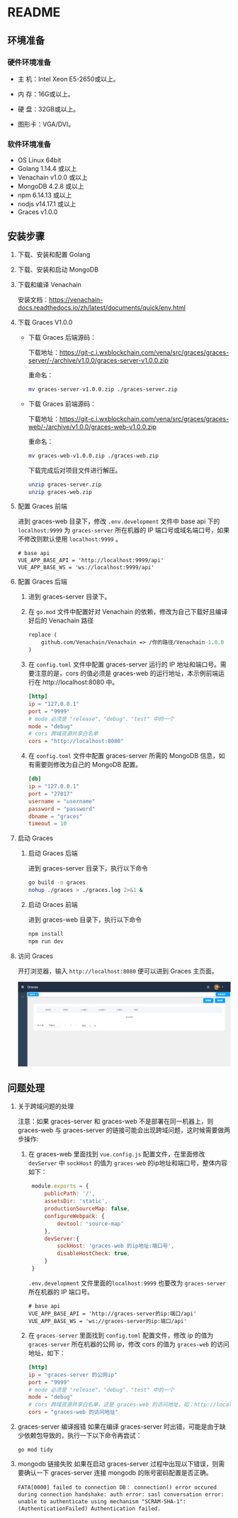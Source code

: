 # README

## 环境准备

### 硬件环境准备

- 主  机：Intel Xeon E5-2650或以上。

- 内  存：16G或以上。

- 硬  盘：32GB或以上。

- 图形卡：VGA/DVI。

### 软件环境准备

- OS	Linux 64bit
- Golang 1.14.4 或以上
- Venachain v1.0.0 或以上
- MongoDB 4.2.8 或以上
- npm 6.14.13 或以上
- nodjs v14.17.1 或以上
- Graces v1.0.0

## 安装步骤

1. 下载、安装和配置 Golang

2. 下载、安装和启动 MongoDB
   
3. 下载和编译 Venachain

   安装文档：https://venachain-docs.readthedocs.io/zh/latest/documents/quick/env.html

4. 下载 Graces V1.0.0 

   - 下载 Graces 后端源码：

      下载地址：https://git-c.i.wxblockchain.com/vena/src/graces/graces-server/-/archive/v1.0.0/graces-server-v1.0.0.zip

      重命名：

      ```sh
      mv graces-server-v1.0.0.zip ./graces-server.zip
      ```

   - 下载 Graces 前端源码：

      下载地址：https://git-c.i.wxblockchain.com/vena/src/graces/graces-web/-/archive/v1.0.0/graces-web-v1.0.0.zip

      重命名：

      ```sh
      mv graces-web-v1.0.0.zip ./graces-web.zip
      ```

      下载完成后对项目文件进行解压。

      ```sh
      unzip graces-server.zip
      unzip graces-web.zip
      ```

   

5. 配置 Graces 前端

   进到 graces-web 目录下，修改 `.env.development` 文件中 base api 下的 `localhost:9999` 为 `graces-server` 所在机器的 IP 端口号或域名端口号，如果不修改则默认使用 `localhost:9999` 。

   ```
   # base api
   VUE_APP_BASE_API = 'http://localhost:9999/api'
   VUE_APP_BASE_WS = 'ws://localhost:9999/api'
   ```

6. 配置 Graces 后端

   1. 进到 graces-server 目录下。

   2. 在 `go.mod` 文件中配置好对 Venachain 的依赖，修改为自己下载好且编译好后的 Venachain 路径

      ```mod
      replace (
          github.com/Venachain/Venachain => /你的路径/Venachain-1.0.0
      )
      ```

   3. 在 `config.toml` 文件中配置 graces-server 运行的 IP 地址和端口号。需要注意的是，cors 的值必须是 graces-web 的运行地址，本示例前端运行在 http://localhost:8080 中。

      ```toml
      [http]
      ip = "127.0.0.1"
      port = "9999"
      # mode 必须是 "release"、"debug"、"test" 中的一个
      mode = "debug"
      # cors 跨域资源共享白名单
      cors = "http://localhost:8080"
      ```

   4. 在 `config.toml` 文件中配置 graces-server 所需的 MongoDB 信息，如有需要则修改为自己的 MongoDB 配置。

      ```toml
      [db]
      ip = "127.0.0.1"
      port = "27017"
      username = "username"
      password = "password"
      dbname = "graces"
      timeout = 10
      ```

7. 启动 Graces

   1. 启动 Graces 后端

      进到 graces-server 目录下，执行以下命令

      ```sh
      go build -o graces
      nohup ./graces > ./graces.log 2>&1 &
      ```

   2. 启动 Graces 前端

      进到 graces-web 目录下，执行以下命令

      ```sh
      npm install
      npm run dev
      ```

8. 访问 Graces

   开打浏览器，输入 `http://localhost:8080` 便可以进到 Graces 主页面。

   ![](docs/imgs/index.png)

## 问题处理

1. 关于跨域问题的处理

    注意：如果 graces-server 和 graces-web 不是部署在同一机器上，则 graces-web 与 graces-server 的链接可能会出现跨域问题，这时候需要做两步操作:

   1. 在 graces-web 里面找到 `vue.config.js` 配置文件，在里面修改 `devServer` 中 `sockHost` 的值为 `graces-web` 的ip地址和端口号，整体内容如下：

       ```js
        module.exports = {
            publicPath: '/',
            assetsDir: 'static',
            productionSourceMap: false,
            configureWebpack: {
                devtool: 'source-map'
            },
            devServer:{
                sockHost: 'graces-web 的ip地址:端口号',
                disableHostCheck: true,
            }
        }
       ```

      `.env.development` 文件里面的`localhost:9999` 也要改为 `graces-server` 所在机器的 IP 端口号。
        ```
       # base api
       VUE_APP_BASE_API = 'http://graces-server的ip:端口/api'
       VUE_APP_BASE_WS = 'ws://graces-server的ip:端口/api'
       ```
   2. 在 `graces-server` 里面找到 `config.toml` 配置文件，修改 ip 的值为 `graces-server` 所在机器的公网 ip，修改 cors 的值为 `graces-web` 的访问地址，如下：
      ```toml
      [http]
      ip = "graces-server 的公网ip"
      port = "9999"
      # mode 必须是 "release"、"debug"、"test" 中的一个
      mode = "debug"
      # cors 跨域资源共享白名单，这是 graces-web 的访问地址，如：http://localhost:8080
      cors = "graces-web 的访问地址"
      ```
   
2. graces-server 编译报错
    如果在编译 graces-server 时出错，可能是由于缺少依赖包导致的，执行一下以下命令再尝试：
    ```shell
   go mod tidy
    ```
3. mongodb 链接失败
    如果在启动 graces-server 过程中出现以下错误，则需要确认一下 graces-server 连接 mongodb 的账号密码配置是否正确。
    ```shell
   FATA[0000] failed to connection DB： connection() error occured during connection handshake: auth error: sasl conversation error: unable to authenticate using mechanism "SCRAM-SHA-1": (AuthenticationFailed) Authentication failed.
    ```